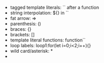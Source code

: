 - tagged template literals: `` after a function
- string interpolation: ${} in ``
- fat arrow: =>
- parenthesis: ()
- braces: {}
- brackets: []
- template literal functions: function``
- loop labels: loop1:for(let i=0;i<2;i++){}
- wild card/asterisk: *
- 
